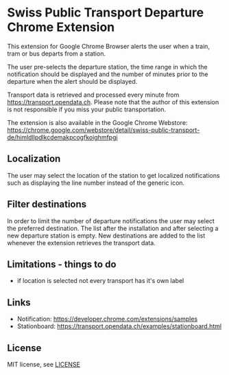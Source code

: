 # Swiss Public Transport Departure Chrome Extension
This extension for Google Chrome Browser alerts the user when a train, tram or bus departs from a station.

The user pre-selects the departure station, the time range in which the notification should be displayed and the number of minutes prior to the departure when the alert should be displayed.

Transport data is retrieved and processed every minute from <a href="https://transport.opendata.ch/">https://transport.opendata.ch</a>. Please note that the author of this extension is not responsible if you miss your public transportation.

The extension is also available in the Google Chrome Webstore: https://chrome.google.com/webstore/detail/swiss-public-transport-de/himldllpdlkcdemakpcogfkoighmfpgi

## Localization
The user may select the location of the station to get localized notifications such as displaying the line number instead of the generic icon.

## Filter destinations
In order to limit the number of departure notifications the user may select the preferred destination. The list after the installation and after selecting a new departure station is empty. New destinations are added to the list whenever the extension retrieves the transport data.

## Limitations - things to do
- if location is selected not every transport has it's own label

## Links
- Notification: https://developer.chrome.com/extensions/samples
- Stationboard: https://transport.opendata.ch/examples/stationboard.html


## License

MIT license, see [LICENSE](LICENSE)
